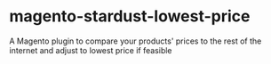 magento-stardust-lowest-price
=============================

A Magento plugin to compare your products' prices to the rest of the internet and adjust to lowest price if feasible
